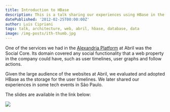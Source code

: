 ```yaml
---
title: Introduction to HBase
description: This is a talk sharing our experiences using HBase in the Alexandria Platform social functionality.
datePublished: '2012-02-25T00:00:00Z'
author: Luis Cipriani
tags: talk, architecture, web, abril, hbase, database, data
image: /img-posts/ith-thumb.jpg
---
```


One of the services we had in the [Alexandria Platform](/posts/alexandria-platform) at Abril was the Social Core. Its domain covered any social functionality that a web property in the company could have, such as user timelines, user graphs and follow actions.

Given the large audience of the websites at Abril, we evaluated and adopted HBase as the storage for the user timelines. We later shared our experiences in some tech events in São Paulo.

The slides are available in the link below:

[![](/img-posts/ith-slides.jpg)](https://www.slideshare.net/lfcipriani/hbase-introduction-to-column-oriented-databases)
